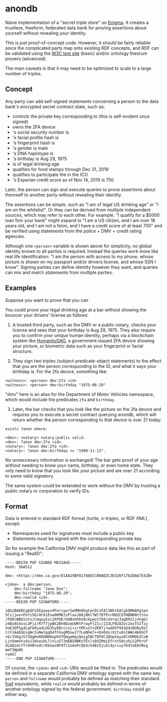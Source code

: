 anondb
======

Naive implementation of a "secret triple store" on [Enigma][enigma].
It creates a trustless, freeform, federated data bank for proving assertions about yourself without revealing your identity.

This is just proof-of-concept code. However, it should be fairly reliable since the complicated parts map onto existing RDF concepts, and RDF can be validated using the [W3C test site][w3c] (basic) and/or ontology theorum provers (advanced).

The main caveats is that it may need to be optimized to scale to a large number of triples.

Concept
-------

Any party can add self-signed statements concerning a person to the data bank's encrypted secret contract state, such as:

* <person> controls the private key corresponding to <pubkey> (this is self-evident once signed)
* <person> owns the 2FA device <deviceid>
* <person>'s social security number is <ssn>
* <person>'s facial profile hash is <hash>
* <person>'s fingerprint hash is <hash>
* <person>'s gender is male
* <person>'s DNA haplotype is <hash>
* <person>'s birthday is Aug 29, 1975
* <person> is of legal drinking age
* <person> qualifies for food stamps through Dec 31, 2019
* <person> qualifies to participate the in the <token> ICO
* <person>'s Experian credit score as of Nov 14, 2019 is 750

Later, the person can sign and execute queries to prove assertions about themself to another party without revealing their identity.

The assertions can be simple, such as "I am of legal US drinking age" or "I am on the whitelist". Or they can be derived from multiple independent sources, which may refer to each other. For example, "I qualify for a $5000 loan fom your bank" might expand to "I am a US citizen, and I am over 18 years old, and I am not a felon, and I have a credit score of at least 700" and be verified using statements from the police + DMV + credit rating agencies.

Although one `<person>` variable is shown above for simplicity, no global identity known to all parties is required. Instead the queries work more like real life identification: "I am the person with access to my phone, whose picture is shown on my passport and/or drivers license, and whose SSN I know". Signing parties can define identity however they want, and queries can mix and match statements from multiple parties.

Examples
--------

Suppose you want to prove that you can 

You could prove your legal drinking age at a bar without showing the bouncer your drivers' license as follows:

1. A trusted third party, such as the DMV or a public notary, checks your license and sees that your birthday is Aug 29, 1975. They also require you to confirm your unique human identity, perhaps via a blockchain system like [HumanityDAO][hd], a government-issued 2FA device showing your picture, or biometric data such as your fingerprint or facial structure.

2. They sign two triples (subject-predicate-object statements) to the effect that you are the person corresponding to the ID, and what it says your birthday is. For the 2fa device, something like:

```
<witness>: <person> dmv:2fa <id>
<witness>: <person> dmv:birthday "1975-08-29"
```

"dmv" here is an alias for the Department of Motor Vehicles namespace, which would include the predicates `2fa` and `birthday`.

3. Later, the bar checks that you look like the picture on the 2fa device and requires you to execute a secret contract querying anondb, which will return whether the person corresponding to that device is over 21 today:

```
exists ?anon where:

<dmv>: <notary> notary:public valid.
<dmv>: ?anon dmv:2fa <id>.
<notary>: ?anon dmv:2fa <id>.
<notary>: ?anon dmv:birthday <= "1998-11-13".
```

No unneccesary information is exchanged! The bar gets proof of your age without needing to know your name, birthday, or even home state. They only need to know that you look like your picture and are over 21 according to some valid signatory.

The same system could be extended to work without the DMV by trusting a public notary or corporation to verify IDs.

Format
------

Data is entered in standard RDF format (turtle, n-triples, or RDF XML), except:

* Namespaces used for signatures must include a public key
* Statements must be signed with the corresponding private key

So for example the California DMV might produce data like this as part of issuing a "RealID":

```
-----BEGIN PGP SIGNED MESSAGE-----
Hash: SHA512

dmv: <https://dmv.ca.gov/81AA29BF8170AECCB0AD2C3D326F1782DA67E42B>

<jdoe> 	a dmv:person;
	dmv:fullname "Jane Doe";
	dmv:birthday "1975-08-29";
	dmv:realid <id>.
-----BEGIN PGP SIGNATURE-----

iQGzBAEBCgAdFiEEgaopv4FwrsywrSw9Mm8Xgtpn5CsFAl3NktEACgkQMm8Xgtpn
5Csjjwv+Pofi5O/Hc61Enw0KMK2sPlavJ8AjNkt7Wlf8TPvrRBZCOfHBNKNtttnu
/FQ0cWBQIotx/CmqoySzc2KPOErUXBshhb54ckpwLh7D4/oVrqc3agRRZijnFgO/
z48oA54svL3Pjz/R7f7jpBk2Bh9DimUURtP/wyFlZ1c/2Z3LFN28Zvc2osTSIfzy
VoE3EP5g4LqFeRyadLUU35yEBrccoj+irtMtxzY+ZKR7j+wdXOY941OdzBU0y9iC
trFJA4EGEsqWr2uNwYgqD4fFXugMOuw177LeNhm7++D+Dds/XztuKnlWWc4HVHJT
+6/35KgJSf3QgHxRDGN0OephVYQmgaHqjQeig5BCfDF6C3QUpXaya8lVDM0kZCoB
Ljn5mmoYzdu11HxouhL7itLuITJmEBIbWKnTEsls8d2MeLEfrxtS0czhLS2PkrUf
XLAQsdcYT+5H0todcrKbeasNF97lIxmnPcQb4/b4Bz5jL6i4y+isy764YaE6VNsg
mm73Wp8G
=ymGl
-----END PGP SIGNATURE-----
```

Of course, the `<jdoe>` and `<id>` URIs would be filled in.
The predicates would be defined in a separate California DMV ontology signed with the same key.
`person` and `fullname` would probably be defined as matching their standard [foaf][foaf] equivalents,
while `realid` would probably be defined in terms of another ontology signed by the federal government.
`birthday` could go either way.

[enigma]: https://enigma.co
[foaf]: ???
[hd]: ???
[w3c]: ???
